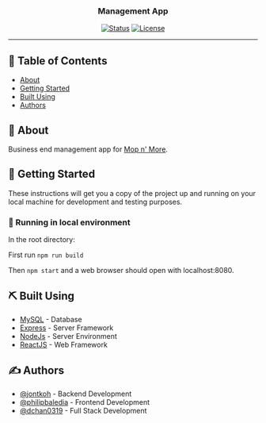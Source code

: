 <h3 align="center">Management App</h3>

<div align="center">

[![Status](https://img.shields.io/badge/status-active-success.svg)]()
[![License](https://img.shields.io/badge/license-MIT-blue.svg)](/LICENSE)

</div>

---

## 📝 Table of Contents

- [About](#about)
- [Getting Started](#getting_started)
- [Built Using](#built_using)
- [Authors](#authors)

## 🧐 About <a name = "about"></a>

Business end management app for [Mop n' More](https://mopnmore.ca/). 

## 🏁 Getting Started <a name = "getting_started"></a> 

These instructions will get you a copy of the project up and running on your local machine for development and testing purposes. 

### 🥇 Running in local environment

In the root directory:

First run `npm run build`

Then `npm start` and a web browser should open with localhost:8080.

## ⛏️ Built Using <a name = "built_using"></a>

- [MySQL](https://www.mysql.com/) - Database
- [Express](https://expressjs.com/) - Server Framework
- [NodeJs](https://nodejs.org/en/) - Server Environment
- [ReactJS](https://reactjs.org/) - Web Framework

## ✍️ Authors <a name = "authors"></a>

- [@jontkoh](https://github.com/jontkoh) - Backend Development 
- [@philipbaledia](https://github.com/philipbaledia) - Frontend Development 
- [@dchan0319](https://github.com/DChan0319) - Full Stack Development
